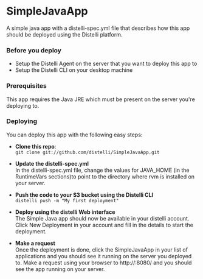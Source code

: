 SimpleJavaApp
==============

A simple java app with a distelli-spec.yml file that describes how this app should be deployed using the Distelli platform.

### Before you deploy

 - Setup the Distelli Agent on the server that you want to deploy this app to
 - Setup the Distelli CLI on your desktop machine

### Prerequisites

This app requires the Java JRE which must be present on the server you're deploying to.

### Deploying

You can deploy this app with the following easy steps:

 - **Clone this repo**: <br/>
    ``git clone git://github.com/distelli/SimpleJavaApp.git``

 - **Update the distelli-spec.yml** <br/>
     In the distelli-spec.yml file, change the values for JAVA_HOME (in the RuntimeVars sections)to point to the directory where rvm is installed on your server.

 - **Push the code to your S3 bucket using the Distelli CLI** <br/>
   ``distelli push -m "My first deployment"`` <br/>

 - **Deploy using the distelli Web interface** <br/>
   The Simple Java app should now be available in your distelli account. Click New Deployment in your account and fill in the details to start the deployment.

 - **Make a request** <br/>
   Once the deployment is done, click the SimpleJavaApp in your list of applications and you should see it running on the server you deployed to. Make a request using your browser to http://<server>:8080/ and you should see the app running on your server.
